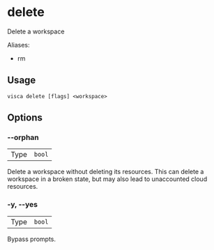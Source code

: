 # delete

Delete a workspace

Aliases:

- rm

## Usage

```console
visca delete [flags] <workspace>
```

## Options

### --orphan

|      |                   |
| ---- | ----------------- |
| Type | <code>bool</code> |

Delete a workspace without deleting its resources. This can delete a workspace in a broken state, but may also lead to unaccounted cloud resources.

### -y, --yes

|      |                   |
| ---- | ----------------- |
| Type | <code>bool</code> |

Bypass prompts.
